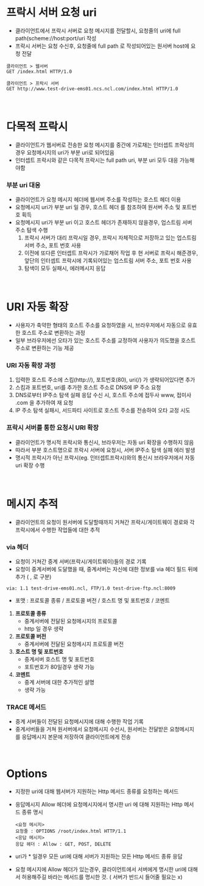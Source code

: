 # 프락시 서버 요청 uri
* 클라이언트에서 프락시 서버로 요청 메시지를 전달할시, 요청줄의 uri에 full path(scheme://host:port/uri 작성
* 프락시 서버는 요청 수신후, 요청줄에 full path 로 작성되어있는 원서버 host에 요청 전달

```
클라이언트 > 웹서버
GET /index.html HTTP/1.0

클라이언트 > 프락시 서버
GET http://www.test-drive-ems01.ncs.ncl.com/index.html HTTP/1.0
```
<br>

# 다목적 프락시
* 클라이언트가 웹서버로 전송한 요청 메시지를 중간에 가로채는 인터셉트 프락싱의 경우 요청메시지의 uri가 부분 uri로 되어있음
* 인터셉트 프락시와 같은 다목적 프락시는 full path uri, 부분 uri 모두 대응 가능해야함
### 부분 uri 대응
* 클라이언트가 요청 메시지 헤더에 웹서버 주소를 작성하는 호스트 헤더 이용
* 요청메시지 uri가 부분 uri 일 경우, 호스트 헤더 를 참조하여 원서버 주소 및 포트번호 획득
* 요청메시지 uri가 부분 uri 이고 호스트 헤더가 존재하지 않을경우, 업스트림 서버 주소 탐색 수행
   1. 프락시 서버가 대리 프락시일 경우, 프락시 자체적으로 저장하고 있는 업스트림 서버 주소, 포트 번호 사용
   2. 이전에 또다른 인터셉트 프락시가 가로채어 작업 후 현 서버로 프락시 해준경우, 앞단의 인터셉트 프락시에 기록되어있는 업스트림 서버 주소, 포트 번호 사용
   3. 탐색이 모두 실패시, 에러메시지 응답

<br>

# URI 자동 확장
* 사용자가 축약한 형태의 호스트 주소를 요청하였을 시, 브라우저에서 자동으로 유효한 호스트 주소로 변환하는 과정
* 일부 브라우저에선 오타가 있는 호스트 주소를 교정하여 사용자가 의도했을 호스트 주소로 변환하는 기능 제공
### URI 자동 확장 과정
1. 입력한 호스트 주소에 스킴(http://), 포트번호(80), uri(/) 가 생략되어있다면 추가
2. 스킴과 포트번호, uri를 추가한 호스트 주소로 DNS에 IP 주소 요청
3. DNS로부터 IP주소 탐색 실패 응답 수신 시, 호스트 주소에 접두사 www, 접미사 .com 을 추가하여 재 요청
4. IP 주소 탐색 실패시, 서드파티 사이트로 호스트 주소를 전송하여 오타 교정 시도

### 프락시 서버를 통한 요청시 URI 확장
* 클라이언트가 명시적 프락시와 통신시, 브라우저는 자동 uri 확장을 수행하지 않음
* 따라서 부분 호스트명으로 프락시 서버에 요청시, 서버 IP주소 탐색 실패 에러 발생
* 명시적 프락시가 아닌 프락시(eg. 인터셉트프락시)와의 통신시 브라우저에서 자동 uri 확장 수행
<br>


# 메시지 추적
* 클라이언트의 요청이 원서버에 도달할때까지 거쳐간 프락시/게이트웨이 경로와 각 프락시에서 수행한 작업들에 대한 추적
### via 헤더
* 요청이 거쳐간 중계 서버(프락시/게이트웨이)들의 경로 기록
* 요청이 중계서버에 도달했을 때, 중계서버는 자신에 대한 정보를 via 헤더 필드 뒤에 추가 ( , 로 구분)
```
via: 1.1 test-drive-ems01.ncl, FTP/1.0 test-drive-ftp.ncl:8009
```
* 포맷 : 프로토콜 종류 / 프로토콜 버전 / 호스트 명 및 포트번호 / 코멘트
1. **프로토콜 종류**
   * 중계서버에 전달된 요청메시지의 프로토콜
   * http 일 경우 생략
2. **프로토콜 버전**
   * 중계서버에 전달된 요청메시지 프로토콜 버전
3. **호스트 명 및 포트번호**
   * 중계서버 호스트 명 및 포트번호
   * 포트번호가 80일경우 생략 가능
4. **코멘트**
   * 중계 서버에 대한 추가적인 설명
   * 생략 가능

### TRACE 메서드
* 중계 서버들이 전달된 요청메시지에 대해 수행한 작업 기록
* 중계서버들을 거쳐 원서버에서 요청메시지 수선시, 원서버는 전달받은 요청메시지를 응답메시지 본문에 저장하여 클라이언트에게 전송

<br>

# Options
* 지정한 uri에 대해 웹서버가 지원하는 Http 메서드 종류를 요청하는 메서드
* 응답메시지 Allow 헤더에 요청메시지에서 명시한 uri 에 대해 지원하는 Http 메서드 종류 명시
   ```
   <요청 메시지>
   요청줄 : OPTIONS /root/index.html HTTP/1.1
   <응답 메시지>
   응답 헤더 : Allow : GET, POST, DELETE
   ```

* uri가 * 일경우 모든 uri에 대해 서버가 지원하는 모든 Http 메서드 종류 응답
* 요청 메시지에 Allow 헤더가 있는경우, 클라이언트에서 서버에게 명시한 uri에 대해서 허용해주길 바라는 메서드를 명시한 것. ( 서버가 반드시 들어줄 필요는 x)
<!--stackedit_data:
eyJoaXN0b3J5IjpbLTIwOTY0NTcyOTddfQ==
-->